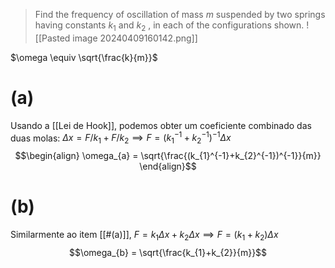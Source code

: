 > Find the frequency of oscillation of mass $m$ suspended by two springs having constants $k_{1}$ and $k_{2}$ , in each of the configurations shown.
> ![[Pasted image 20240409160142.png]]

$\omega \equiv \sqrt{\frac{k}{m}}$
# (a)
Usando a [[Lei de Hook]], podemos obter um coeficiente combinado das duas molas:
$\Delta x = F/k_{1} + F/k_{2} \implies F = (k_{1}^{-1}+k_{2}^{-1})^{-1}\Delta x$
$$\begin{align}
\omega_{a} = \sqrt{\frac{(k_{1}^{-1}+k_{2}^{-1})^{-1}}{m}}
\end{align}$$
# (b)
Similarmente ao item [[#(a)]],
$F = k_{1}\Delta x + k_{2}\Delta x \implies F = (k_{1}+k_{2}) \Delta x$
$$\omega_{b} = \sqrt{\frac{k_{1}+k_{2}}{m}}$$
